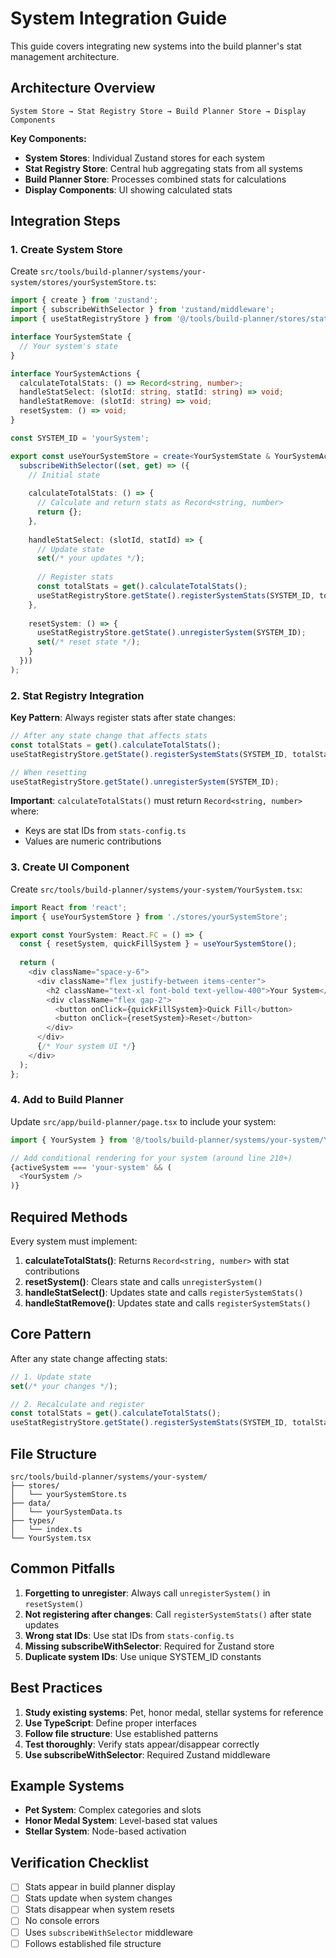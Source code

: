 # System Integration Guide

This guide covers integrating new systems into the build planner's stat management architecture.

## Architecture Overview

```
System Store → Stat Registry Store → Build Planner Store → Display Components
```

**Key Components:**
- **System Stores**: Individual Zustand stores for each system
- **Stat Registry Store**: Central hub aggregating stats from all systems
- **Build Planner Store**: Processes combined stats for calculations
- **Display Components**: UI showing calculated stats

## Integration Steps

### 1. Create System Store

Create `src/tools/build-planner/systems/your-system/stores/yourSystemStore.ts`:

```typescript
import { create } from 'zustand';
import { subscribeWithSelector } from 'zustand/middleware';
import { useStatRegistryStore } from '@/tools/build-planner/stores/statRegistryStore';

interface YourSystemState {
  // Your system's state
}

interface YourSystemActions {
  calculateTotalStats: () => Record<string, number>;
  handleStatSelect: (slotId: string, statId: string) => void;
  handleStatRemove: (slotId: string) => void;
  resetSystem: () => void;
}

const SYSTEM_ID = 'yourSystem';

export const useYourSystemStore = create<YourSystemState & YourSystemActions>()(
  subscribeWithSelector((set, get) => ({
    // Initial state
    
    calculateTotalStats: () => {
      // Calculate and return stats as Record<string, number>
      return {};
    },
    
    handleStatSelect: (slotId, statId) => {
      // Update state
      set(/* your updates */);
      
      // Register stats
      const totalStats = get().calculateTotalStats();
      useStatRegistryStore.getState().registerSystemStats(SYSTEM_ID, totalStats);
    },
    
    resetSystem: () => {
      useStatRegistryStore.getState().unregisterSystem(SYSTEM_ID);
      set(/* reset state */);
    }
  }))
);
```
### 2. Stat Registry Integration

**Key Pattern**: Always register stats after state changes:

```typescript
// After any state change that affects stats
const totalStats = get().calculateTotalStats();
useStatRegistryStore.getState().registerSystemStats(SYSTEM_ID, totalStats);

// When resetting
useStatRegistryStore.getState().unregisterSystem(SYSTEM_ID);
```

**Important**: `calculateTotalStats()` must return `Record<string, number>` where:
- Keys are stat IDs from `stats-config.ts`
- Values are numeric contributions

### 3. Create UI Component

Create `src/tools/build-planner/systems/your-system/YourSystem.tsx`:

```typescript
import React from 'react';
import { useYourSystemStore } from './stores/yourSystemStore';

export const YourSystem: React.FC = () => {
  const { resetSystem, quickFillSystem } = useYourSystemStore();
  
  return (
    <div className="space-y-6">
      <div className="flex justify-between items-center">
        <h2 className="text-xl font-bold text-yellow-400">Your System</h2>
        <div className="flex gap-2">
          <button onClick={quickFillSystem}>Quick Fill</button>
          <button onClick={resetSystem}>Reset</button>
        </div>
      </div>
      {/* Your system UI */}
    </div>
  );
};
```
### 4. Add to Build Planner

Update `src/app/build-planner/page.tsx` to include your system:

```typescript
import { YourSystem } from '@/tools/build-planner/systems/your-system/YourSystem';

// Add conditional rendering for your system (around line 210+)
{activeSystem === 'your-system' && (
  <YourSystem />
)}
```

## Required Methods

Every system must implement:

1. **calculateTotalStats()**: Returns `Record<string, number>` with stat contributions
2. **resetSystem()**: Clears state and calls `unregisterSystem()`
3. **handleStatSelect()**: Updates state and calls `registerSystemStats()`
4. **handleStatRemove()**: Updates state and calls `registerSystemStats()`

## Core Pattern

After any state change affecting stats:

```typescript
// 1. Update state
set(/* your changes */);

// 2. Recalculate and register
const totalStats = get().calculateTotalStats();
useStatRegistryStore.getState().registerSystemStats(SYSTEM_ID, totalStats);
```

## File Structure

```
src/tools/build-planner/systems/your-system/
├── stores/
│   └── yourSystemStore.ts
├── data/
│   └── yourSystemData.ts
├── types/
│   └── index.ts
└── YourSystem.tsx
```

## Common Pitfalls

1. **Forgetting to unregister**: Always call `unregisterSystem()` in `resetSystem()`
2. **Not registering after changes**: Call `registerSystemStats()` after state updates
3. **Wrong stat IDs**: Use stat IDs from `stats-config.ts`
4. **Missing subscribeWithSelector**: Required for Zustand store
5. **Duplicate system IDs**: Use unique SYSTEM_ID constants

## Best Practices

1. **Study existing systems**: Pet, honor medal, stellar systems for reference
2. **Use TypeScript**: Define proper interfaces
3. **Follow file structure**: Use established patterns
4. **Test thoroughly**: Verify stats appear/disappear correctly
5. **Use subscribeWithSelector**: Required Zustand middleware

## Example Systems

- **Pet System**: Complex categories and slots
- **Honor Medal System**: Level-based stat values
- **Stellar System**: Node-based activation

## Verification Checklist

- [ ] Stats appear in build planner display
- [ ] Stats update when system changes
- [ ] Stats disappear when system resets
- [ ] No console errors
- [ ] Uses `subscribeWithSelector` middleware
- [ ] Follows established file structure